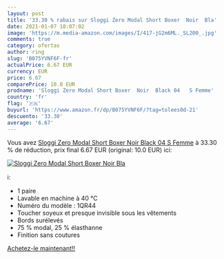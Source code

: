 ```yaml
---
layout: post
title: '33.30 % rabais sur Sloggi Zero Modal Short Boxer  Noir  Bla'
date: 2021-01-07 18:07:02
image: 'https://m.media-amazon.com/images/I/417-jG2m6ML._SL200_.jpg'
comments: true
category: ofertas
author: ring
slug: 'B075YVNF6F-fr'
actualPrice: 6.67 EUR
currency: EUR
price: 6.67
comparePrice: 10.0 EUR
prodname: 'Sloggi Zero Modal Short Boxer  Noir  Black 04   S Femme'
country: 'fr'
flag: '🇫🇷'
buyurl: 'https://www.amazon.fr/dp/B075YVNF6F/?tag=tolees0d-21'
descuento: '33.30'
average: '6.67'
---
```


Vous avez [Sloggi Zero Modal Short Boxer  Noir  Black 04   S Femme](https://www.amazon.fr/dp/B075YVNF6F/?tag=tolees0d-21)  à  33.30 % de réduction, prix final  6.67 EUR (original: 10.0 EUR) ici:

[![Sloggi Zero Modal Short Boxer  Noir  Bla](https://m.media-amazon.com/images/I/417-jG2m6ML._SL200_.jpg)](https://www.amazon.fr/dp/B075YVNF6F/?tag=tolees0d-21)

ℹ️:

- 1 paire
- Lavable en machine à 40 °C
- Numéro du modèle : 1QR44
- Toucher soyeux et presque invisible sous les vêtements
- Bords surélevés
- 75 % modal, 25 % élasthanne
- Finition sans coutures

[Achetez-le maintenant!!](https://www.amazon.fr/dp/B075YVNF6F/?tag=tolees0d-21)
